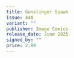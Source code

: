```yaml
---
title: Gunslinger Spawn
issue: 44A
variant: ""
publisher: Image Comics
release_date: June 2025
signed_by: ""
price: 2.99
---
```

